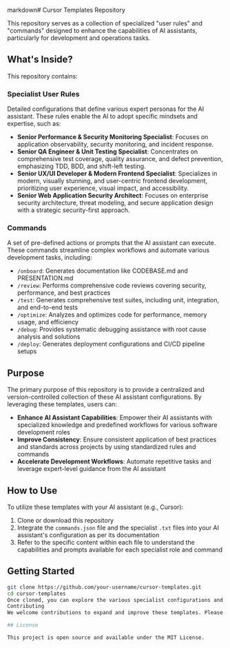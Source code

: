 markdown# Cursor Templates Repository

This repository serves as a collection of specialized "user rules" and "commands" designed to enhance the capabilities of AI assistants, particularly for development and operations tasks.

## What's Inside?

This repository contains:

### Specialist User Rules
Detailed configurations that define various expert personas for the AI assistant. These rules enable the AI to adopt specific mindsets and expertise, such as:

- **Senior Performance & Security Monitoring Specialist**: Focuses on application observability, security monitoring, and incident response.
- **Senior QA Engineer & Unit Testing Specialist**: Concentrates on comprehensive test coverage, quality assurance, and defect prevention, emphasizing TDD, BDD, and shift-left testing.
- **Senior UX/UI Developer & Modern Frontend Specialist**: Specializes in modern, visually stunning, and user-centric frontend development, prioritizing user experience, visual impact, and accessibility.
- **Senior Web Application Security Architect**: Focuses on enterprise security architecture, threat modeling, and secure application design with a strategic security-first approach.

### Commands
A set of pre-defined actions or prompts that the AI assistant can execute. These commands streamline complex workflows and automate various development tasks, including:

- `/onboard`: Generates documentation like CODEBASE.md and PRESENTATION.md
- `/review`: Performs comprehensive code reviews covering security, performance, and best practices
- `/test`: Generates comprehensive test suites, including unit, integration, and end-to-end tests
- `/optimize`: Analyzes and optimizes code for performance, memory usage, and efficiency
- `/debug`: Provides systematic debugging assistance with root cause analysis and solutions
- `/deploy`: Generates deployment configurations and CI/CD pipeline setups

## Purpose

The primary purpose of this repository is to provide a centralized and version-controlled collection of these AI assistant configurations. By leveraging these templates, users can:

- **Enhance AI Assistant Capabilities**: Empower their AI assistants with specialized knowledge and predefined workflows for various software development roles
- **Improve Consistency**: Ensure consistent application of best practices and standards across projects by using standardized rules and commands
- **Accelerate Development Workflows**: Automate repetitive tasks and leverage expert-level guidance from the AI assistant

## How to Use

To utilize these templates with your AI assistant (e.g., Cursor):

1. Clone or download this repository
2. Integrate the `commands.json` file and the specialist `.txt` files into your AI assistant's configuration as per its documentation
3. Refer to the specific content within each file to understand the capabilities and prompts available for each specialist role and command

## Getting Started

```bash
git clone https://github.com/your-username/cursor-templates.git
cd cursor-templates
Once cloned, you can explore the various specialist configurations and commands available in their respective files.
Contributing
We welcome contributions to expand and improve these templates. Please feel free to submit pull requests with new specialist roles, commands, or improvements to existing configurations.

## License

This project is open source and available under the MIT License.
